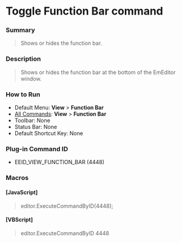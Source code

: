 # Toggle Function Bar command

### Summary

> Shows or hides the function bar.

### Description

> Shows or hides the function bar at the bottom of the EmEditor window.

### How to Run

- Default Menu: **View** \> **Function Bar**
- [All Commands](../tools/all_commands): **View** >
**Function Bar**
- Toolbar: None
- Status Bar: None
- Default Shortcut Key: None

### Plug-in Command ID

- EEID\_VIEW\_FUNCTION\_BAR (4448)

### Macros

#### \[JavaScript\]

> editor.ExecuteCommandByID(4448);

#### \[VBScript\]

> editor.ExecuteCommandByID 4448
